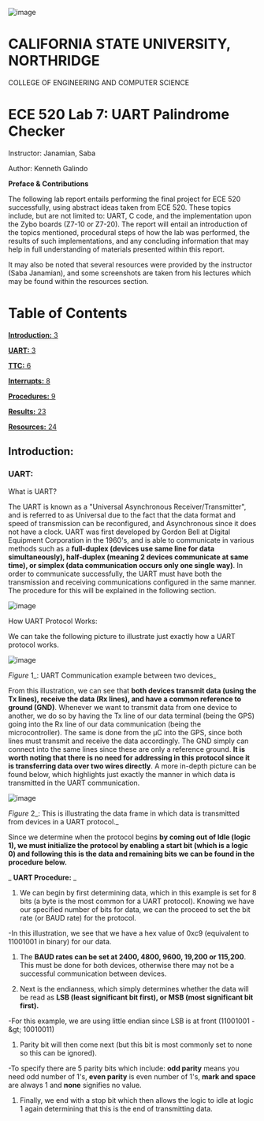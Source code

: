 ![image](https://user-images.githubusercontent.com/98668234/161411606-84b3c178-7f3d-49d9-9963-30db35108f6e.png)

# **CALIFORNIA STATE UNIVERSITY, NORTHRIDGE**

COLLEGE OF ENGINEERING AND COMPUTER SCIENCE

# **ECE 520 Lab 7: UART Palindrome Checker**

Instructor: Janamian, Saba

Author: Kenneth Galindo

**Preface &amp; Contributions**

The following lab report entails performing the final project for ECE 520 successfully, using abstract ideas taken from ECE 520. These topics include, but are not limited to: UART, C code, and the implementation upon the Zybo boards (Z7-10 or Z7-20). The report will entail an introduction of the topics mentioned, procedural steps of how the lab was performed, the results of such implementations, and any concluding information that may help in full understanding of materials presented within this report.

It may also be noted that several resources were provided by the instructor (Saba Janamian), and some screenshots are taken from his lectures which may be found within the resources section.

# Table of Contents

[**Introduction:** 3](#_Toc99827253)

[**UART:** 3](#_Toc99827254)

[**TTC:** 6](#_Toc99827255)

[**Interrupts:** 8](#_Toc99827256)

[**Procedures:** 9](#_Toc99827257)

[**Results:** 23](#_Toc99827258)

[**Resources:** 24](#_Toc99827259)

## **Introduction:**

### **UART:**

What is UART?

The UART is known as a &quot;Universal Asynchronous Receiver/Transmitter&quot;, and is referred to as Universal due to the fact that the data format and speed of transmission can be reconfigured, and Asynchronous since it does not have a clock. UART was first developed by Gordon Bell at Digital Equipment Corporation in the 1960&#39;s, and is able to communicate in various methods such as a **full-duplex (devices use same line for data simultaneously), half-duplex (meaning 2 devices communicate at same time), or simplex (data communication occurs only one single way)**. In order to communicate successfully, the UART must have both the transmission and receiving communications configured in the same manner. The procedure for this will be explained in the following section.

![image](https://user-images.githubusercontent.com/98668234/161411610-66da40f5-adce-442d-9e2e-f36a6e4c78ab.png)

How UART Protocol Works:

We can take the following picture to illustrate just exactly how a UART protocol works.

![image](https://user-images.githubusercontent.com/98668234/161411617-a894b66f-7d57-4e95-954c-b442b7dde8c9.png)

_Figure_ 1_: UART Communication example between two devices_

From this illustration, we can see that **both devices transmit data (using the Tx lines), receive the data (Rx lines), and have a common reference to ground (GND)**. Whenever we want to transmit data from one device to another, we do so by having the Tx line of our data terminal (being the GPS) going into the Rx line of our data communication (being the microcontroller). The same is done from the µC into the GPS, since both lines must transmit and receive the data accordingly. The GND simply can connect into the same lines since these are only a reference ground. **It is worth noting that there is no need for addressing in this protocol since it is transferring data over two wires directly**. A more in-depth picture can be found below, which highlights just exactly the manner in which data is transmitted in the UART communication.

![image](https://user-images.githubusercontent.com/98668234/161411620-224fd6bb-94f1-4563-a021-e9e48d602317.png)

_Figure_ 2_: This is illustrating the data frame in which data is transmitted from devices in a UART protocol._

Since we determine when the protocol begins **by coming out of Idle (logic 1), we must initialize the protocol by enabling a start bit (which is a logic 0) and following this is the data and remaining bits we can be found in the procedure below.**

_ **UART Procedure:** _

1. We can begin by first determining data, which in this example is set for 8 bits (a byte is the most common for a UART protocol). Knowing we have our specified number of bits for data, we can the proceed to set the bit rate (or BAUD rate) for the protocol.

-In this illustration, we see that we have a hex value of 0xc9 (equivalent to 11001001 in binary) for our data.

1. The **BAUD rates can be set at 2400, 4800, 9600, 19,200 or 115,200**. This must be done for both devices, otherwise there may not be a successful communication between devices.

1. Next is the endianness, which simply determines whether the data will be read as **LSB (least significant bit first), or MSB (most significant bit first).**

-For this example, we are using little endian since LSB is at front (11001001 -\&gt; 10010011)

1. Parity bit will then come next (but this bit is most commonly set to none so this can be ignored).

-To specify there are 5 parity bits which include: **odd parity** means you need odd number of 1&#39;s, **even parity** is even number of 1&#39;s, **mark and space** are always 1 and **none** signifies no value.

1. Finally, we end with a stop bit which then allows the logic to idle at logic 1 again determining that this is the end of transmitting data.

